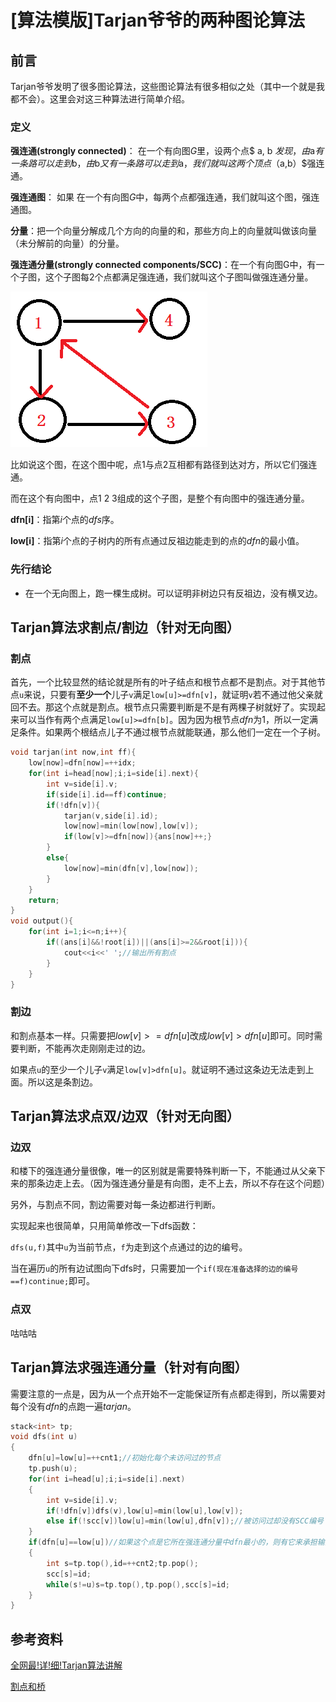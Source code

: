 # [算法模版]Tarjan爷爷的两种图论算法

## 前言

Tarjan爷爷发明了很多图论算法，这些图论算法有很多相似之处（其中一个就是我都不会）。这里会对这三种算法进行简单介绍。

### 定义

**强连通(strongly connected)**： 在一个有向图$G$里，设两个点$ a, b $发现，由$a$有一条路可以走到$b$，由$b$又有一条路可以走到$a$，我们就叫这两个顶点$（a,b）$强连通。

**强连通图**： 如果 在一个有向图$G$中，每两个点都强连通，我们就叫这个图，强连通图。

**分量**：把一个向量分解成几个方向的向量的和，那些方向上的向量就叫做该向量（未分解前的向量）的分量。

**强连通分量(strongly connected components/SCC)**：在一个有向图G中，有一个子图，这个子图每2个点都满足强连通，我们就叫这个子图叫做强连通分量。

![1022747-20160916163652617-1655492702](pic/Tarjan爷爷的几种图论算法-1.png)

比如说这个图，在这个图中呢，点1与点2互相都有路径到达对方，所以它们强连通。

而在这个有向图中，点1 2 3组成的这个子图，是整个有向图中的强连通分量。

**dfn[i]**：指第$i$个点的$dfs$序。

**low[i]**：指第$i$个点的子树内的所有点通过反祖边能走到的点的$dfn$的最小值。

### 先行结论

- 在一个无向图上，跑一棵生成树。可以证明非树边只有反祖边，没有横叉边。

## Tarjan算法求割点/割边（针对无向图）

### 割点

首先，一个比较显然的结论就是所有的叶子结点和根节点都不是割点。对于其他节点`u`来说，只要有**至少一个**儿子`v`满足`low[u]>=dfn[v]`，就证明`v`若不通过他父亲就回不去。那这个点就是割点。根节点只需要判断是不是有两棵子树就好了。实现起来可以当作有两个点满足`low[u]>=dfn[b]`。因为因为根节点$dfn$为1，所以一定满足条件。如果两个根结点儿子不通过根节点就能联通，那么他们一定在一个子树。

```cpp
void tarjan(int now,int ff){
    low[now]=dfn[now]=++idx;
    for(int i=head[now];i;i=side[i].next){
        int v=side[i].v;
      	if(side[i].id==ff)continue;
        if(!dfn[v]){
            tarjan(v,side[i].id);
            low[now]=min(low[now],low[v]);
            if(low[v]>=dfn[now]){ans[now]++;}
        }
        else{
            low[now]=min(dfn[v],low[now]);
        }
    }
    return;
}
void output(){
	for(int i=1;i<=n;i++){
        if((ans[i]&&!root[i])||(ans[i]>=2&&root[i])){
            cout<<i<<' ';//输出所有割点
        }
    }
} 
```

### 割边

和割点基本一样。只需要把$low[v]>=dfn[u]$改成$low[v]>dfn[u]$即可。同时需要判断，不能再次走刚刚走过的边。

如果点`u`的至少一个儿子`v`满足`low[v]>dfn[u]`。就证明不通过这条边无法走到上面。所以这是条割边。

## Tarjan算法求点双/边双（针对无向图）

### 边双

和楼下的强连通分量很像，唯一的区别就是需要特殊判断一下，不能通过从父亲下来的那条边走上去。（因为强连通分量是有向图，走不上去，所以不存在这个问题）

另外，与割点不同，割边需要对每一条边都进行判断。

实现起来也很简单，只用简单修改一下dfs函数：

`dfs(u,f)`其中`u`为当前节点，`f`为走到这个点通过的边的编号。

当在遍历`u`的所有边试图向下dfs时，只需要加一个`if(现在准备选择的边的编号==f)continue;`即可。

### 点双

咕咕咕

## Tarjan算法求强连通分量（针对有向图）

需要注意的一点是，因为从一个点开始不一定能保证所有点都走得到，所以需要对每个没有$dfn$的点跑一遍$tarjan$。

```cpp
stack<int> tp;
void dfs(int u)
{
    dfn[u]=low[u]=++cnt1;//初始化每个未访问过的节点
    tp.push(u);
    for(int i=head[u];i;i=side[i].next)
    {
        int v=side[i].v;
        if(!dfn[v])dfs(v),low[u]=min(low[u],low[v]);
        else if(!scc[v])low[u]=min(low[u],dfn[v]);//被访问过却没有SCC编号（在栈里），证明在同一个强连通分量。因为栈维护的是一条有一个节点到它儿子的路径。所以如果栈顶的点u到栈中任意一点v有边。就证明存在u到v的一个环。
    }
    if(dfn[u]==low[u])//如果这个点是它所在强连通分量中dfn最小的，则有它来承担输出整个SCC的任务
    {
        int s=tp.top(),id=++cnt2;tp.pop();
        scc[s]=id;
        while(s!=u)s=tp.top(),tp.pop(),scc[s]=id;
    }
}
```

## 参考资料

[全网最!详!细!Tarjan算法讲解](https://blog.csdn.net/hurmishine/article/details/75248876)

[割点和桥](https://oi-wiki.org/graph/bridge/)